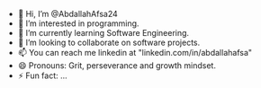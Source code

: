 - 👋 Hi, I’m @AbdallahAfsa24
- 👀 I’m interested in programming.
- 🌱 I’m currently learning Software Engineering.
- 💞️ I’m looking to collaborate on software projects.
- 📫 You can reach me linkedin at "linkedin.com/in/abdallahafsa"
- 😄 Pronouns: Grit, perseverance and growth mindset.
- ⚡ Fun fact: ...

<!---
AbdallahAfsa24/AbdallahAfsa24 is a ✨ special ✨ repository because its `README.md` (this file) appears on your GitHub profile.
You can click the Preview link to take a look at your changes.
--->
